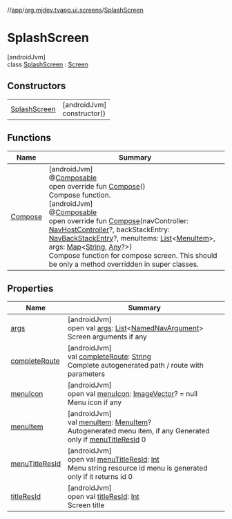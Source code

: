 //[app](../../../index.md)/[org.mjdev.tvapp.ui.screens](../index.md)/[SplashScreen](index.md)

# SplashScreen

[androidJvm]\
class [SplashScreen](index.md) : [Screen](../../org.mjdev.tvapp.base.navigation/-screen/index.md)

## Constructors

| | |
|---|---|
| [SplashScreen](-splash-screen.md) | [androidJvm]<br>constructor() |

## Functions

| Name | Summary |
|---|---|
| [Compose](-compose.md) | [androidJvm]<br>@[Composable](https://developer.android.com/reference/kotlin/androidx/compose/runtime/Composable.html)<br>open override fun [Compose](-compose.md)()<br>Compose function.<br>[androidJvm]<br>@[Composable](https://developer.android.com/reference/kotlin/androidx/compose/runtime/Composable.html)<br>open override fun [Compose](-compose.md)(navController: [NavHostController](https://developer.android.com/reference/kotlin/androidx/navigation/NavHostController.html)?, backStackEntry: [NavBackStackEntry](https://developer.android.com/reference/kotlin/androidx/navigation/NavBackStackEntry.html)?, menuItems: [List](https://kotlinlang.org/api/latest/jvm/stdlib/kotlin.collections/-list/index.html)&lt;[MenuItem](../../org.mjdev.tvapp.base.navigation/-menu-item/index.md)&gt;, args: [Map](https://kotlinlang.org/api/latest/jvm/stdlib/kotlin.collections/-map/index.html)&lt;[String](https://kotlinlang.org/api/latest/jvm/stdlib/kotlin/-string/index.html), [Any](https://kotlinlang.org/api/latest/jvm/stdlib/kotlin/-any/index.html)?&gt;)<br>Compose function for compose screen. This should be only a method overridden in super classes. |

## Properties

| Name | Summary |
|---|---|
| [args](../../org.mjdev.tvapp.base.navigation/-screen/args.md) | [androidJvm]<br>open val [args](../../org.mjdev.tvapp.base.navigation/-screen/args.md): [List](https://kotlinlang.org/api/latest/jvm/stdlib/kotlin.collections/-list/index.html)&lt;[NamedNavArgument](https://developer.android.com/reference/kotlin/androidx/navigation/NamedNavArgument.html)&gt;<br>Screen arguments if any |
| [completeRoute](../../org.mjdev.tvapp.base.navigation/-screen/complete-route.md) | [androidJvm]<br>val [completeRoute](../../org.mjdev.tvapp.base.navigation/-screen/complete-route.md): [String](https://kotlinlang.org/api/latest/jvm/stdlib/kotlin/-string/index.html)<br>Complete autogenerated path / route with parameters |
| [menuIcon](../../org.mjdev.tvapp.base.navigation/-screen/menu-icon.md) | [androidJvm]<br>open val [menuIcon](../../org.mjdev.tvapp.base.navigation/-screen/menu-icon.md): [ImageVector](https://developer.android.com/reference/kotlin/androidx/compose/ui/graphics/vector/ImageVector.html)? = null<br>Menu icon if any |
| [menuItem](../../org.mjdev.tvapp.base.navigation/-screen/menu-item.md) | [androidJvm]<br>val [menuItem](../../org.mjdev.tvapp.base.navigation/-screen/menu-item.md): [MenuItem](../../org.mjdev.tvapp.base.navigation/-menu-item/index.md)?<br>Autogenerated menu item, if any Generated only if [menuTitleResId](../../org.mjdev.tvapp.base.navigation/-screen/menu-title-res-id.md) 0 |
| [menuTitleResId](../../org.mjdev.tvapp.base.navigation/-screen/menu-title-res-id.md) | [androidJvm]<br>open val [menuTitleResId](../../org.mjdev.tvapp.base.navigation/-screen/menu-title-res-id.md): [Int](https://kotlinlang.org/api/latest/jvm/stdlib/kotlin/-int/index.html)<br>Menu string resource id menu is generated only if it returns id 0 |
| [titleResId](../../org.mjdev.tvapp.base.navigation/-screen/title-res-id.md) | [androidJvm]<br>open val [titleResId](../../org.mjdev.tvapp.base.navigation/-screen/title-res-id.md): [Int](https://kotlinlang.org/api/latest/jvm/stdlib/kotlin/-int/index.html)<br>Screen title |